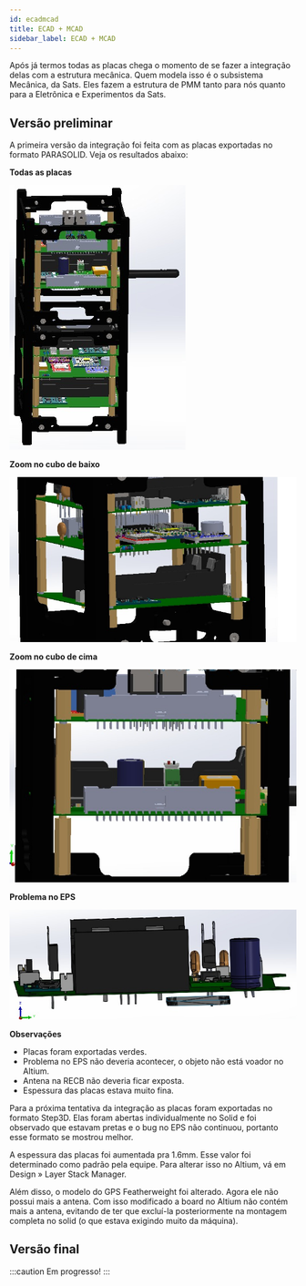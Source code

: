 ```yaml
---
id: ecadmcad
title: ECAD + MCAD
sidebar_label: ECAD + MCAD
---
```


Após já termos todas as placas chega o momento de se fazer a integração delas com a estrutura mecânica. Quem modela isso é o subsistema Mecânica, da Sats. Eles fazem a estrutura de PMM tanto para nós quanto para a Eletrônica e Experimentos da Sats.

## Versão preliminar
A primeira versão da integração foi feita com as placas exportadas no formato PARASOLID. Veja os resultados abaixo:

**Todas as placas**

![img](/img/docs/aurora/hardware/integracao/ecadmcad/ecadmcad1.jpeg)

**Zoom no cubo de baixo**

![img](/img/docs/aurora/hardware/integracao/ecadmcad/ecadmcad2.jpeg)

**Zoom no cubo de cima**

![img](/img/docs/aurora/hardware/integracao/ecadmcad/ecadmcad3.jpeg)

**Problema no EPS**

![img](/img/docs/aurora/hardware/integracao/ecadmcad/ecadmcad4.jpeg)

**Observações**

- Placas foram exportadas verdes.
- Problema no EPS não deveria acontecer, o objeto não está voador no Altium.
- Antena na RECB não deveria ficar exposta.
- Espessura das placas estava muito fina.

Para a próxima tentativa da integração as placas foram exportadas no formato Step3D. Elas foram abertas individualmente no Solid e foi observado que estavam pretas e o bug no EPS não continuou, portanto esse formato se mostrou melhor.

A espessura das placas foi aumentada pra 1.6mm. Esse valor foi determinado como padrão pela equipe. Para alterar isso no Altium, vá em Design » Layer Stack Manager.

Além disso, o modelo do GPS Featherweight foi alterado. Agora ele não possui mais a antena. Com isso modificado a board no Altium não contém mais a antena, evitando de ter que excluí-la posteriormente na montagem completa no solid (o que estava exigindo muito da máquina).

## Versão final
:::caution
Em progresso!
:::